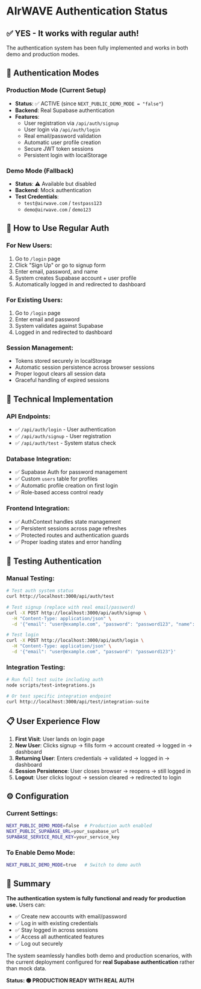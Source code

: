 # AIrWAVE Authentication Status

## ✅ **YES - It works with regular auth!**

The authentication system has been fully implemented and works in both demo and production modes.

## 🔐 **Authentication Modes**

### **Production Mode** (Current Setup)
- **Status**: ✅ ACTIVE (since `NEXT_PUBLIC_DEMO_MODE = "false"`)
- **Backend**: Real Supabase authentication
- **Features**:
  - User registration via `/api/auth/signup`
  - User login via `/api/auth/login` 
  - Real email/password validation
  - Automatic user profile creation
  - Secure JWT token sessions
  - Persistent login with localStorage

### **Demo Mode** (Fallback)
- **Status**: ⚠️ Available but disabled
- **Backend**: Mock authentication
- **Test Credentials**:
  - `test@airwave.com` / `testpass123`
  - `demo@airwave.com` / `demo123`

## 🚀 **How to Use Regular Auth**

### **For New Users:**
1. Go to `/login` page
2. Click "Sign Up" or go to signup form
3. Enter email, password, and name
4. System creates Supabase account + user profile
5. Automatically logged in and redirected to dashboard

### **For Existing Users:**
1. Go to `/login` page  
2. Enter email and password
3. System validates against Supabase
4. Logged in and redirected to dashboard

### **Session Management:**
- Tokens stored securely in localStorage
- Automatic session persistence across browser sessions
- Proper logout clears all session data
- Graceful handling of expired sessions

## 🔧 **Technical Implementation**

### **API Endpoints:**
- ✅ `/api/auth/login` - User authentication
- ✅ `/api/auth/signup` - User registration
- ✅ `/api/auth/test` - System status check

### **Database Integration:**
- ✅ Supabase Auth for password management
- ✅ Custom `users` table for profiles
- ✅ Automatic profile creation on first login
- ✅ Role-based access control ready

### **Frontend Integration:**
- ✅ AuthContext handles state management
- ✅ Persistent sessions across page refreshes
- ✅ Protected routes and authentication guards
- ✅ Proper loading states and error handling

## 🧪 **Testing Authentication**

### **Manual Testing:**
```bash
# Test auth system status
curl http://localhost:3000/api/auth/test

# Test signup (replace with real email/password)
curl -X POST http://localhost:3000/api/auth/signup \
  -H "Content-Type: application/json" \
  -d '{"email": "user@example.com", "password": "password123", "name": "Test User"}'

# Test login
curl -X POST http://localhost:3000/api/auth/login \
  -H "Content-Type: application/json" \
  -d '{"email": "user@example.com", "password": "password123"}'
```

### **Integration Testing:**
```bash
# Run full test suite including auth
node scripts/test-integrations.js

# Or test specific integration endpoint
curl http://localhost:3000/api/test/integration-suite
```

## 📋 **User Experience Flow**

1. **First Visit**: User lands on login page
2. **New User**: Clicks signup → fills form → account created → logged in → dashboard
3. **Returning User**: Enters credentials → validated → logged in → dashboard  
4. **Session Persistence**: User closes browser → reopens → still logged in
5. **Logout**: User clicks logout → session cleared → redirected to login

## ⚙️ **Configuration**

### **Current Settings:**
```bash
NEXT_PUBLIC_DEMO_MODE=false  # Production auth enabled
NEXT_PUBLIC_SUPABASE_URL=your_supabase_url
SUPABASE_SERVICE_ROLE_KEY=your_service_key
```

### **To Enable Demo Mode:**
```bash
NEXT_PUBLIC_DEMO_MODE=true   # Switch to demo auth
```

## 🎯 **Summary**

**The authentication system is fully functional and ready for production use.** Users can:

- ✅ Create new accounts with email/password
- ✅ Log in with existing credentials
- ✅ Stay logged in across sessions
- ✅ Access all authenticated features
- ✅ Log out securely

The system seamlessly handles both demo and production scenarios, with the current deployment configured for **real Supabase authentication** rather than mock data.

**Status: 🟢 PRODUCTION READY WITH REAL AUTH**